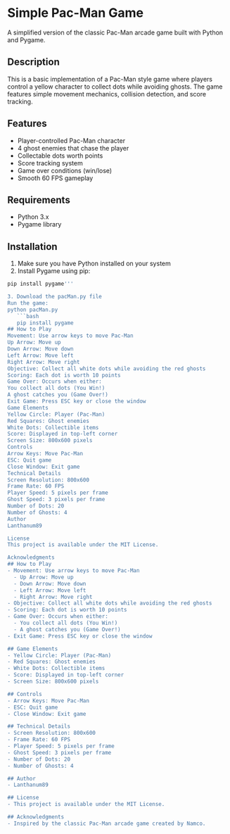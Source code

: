 # Simple Pac-Man Game

A simplified version of the classic Pac-Man arcade game built with Python and Pygame.

## Description

This is a basic implementation of a Pac-Man style game where players control a yellow character to collect dots while avoiding ghosts. The game features simple movement mechanics, collision detection, and score tracking.

## Features

- Player-controlled Pac-Man character
- 4 ghost enemies that chase the player
- Collectable dots worth points
- Score tracking system
- Game over conditions (win/lose)
- Smooth 60 FPS gameplay

## Requirements

- Python 3.x
- Pygame library

## Installation

1. Make sure you have Python installed on your system
2. Install Pygame using pip:
```bash
pip install pygame'''

3. Download the pacMan.py file
Run the game:
python pacMan.py
   ```bash
   pip install pygame
## How to Play
Movement: Use arrow keys to move Pac-Man
Up Arrow: Move up
Down Arrow: Move down
Left Arrow: Move left
Right Arrow: Move right
Objective: Collect all white dots while avoiding the red ghosts
Scoring: Each dot is worth 10 points
Game Over: Occurs when either:
You collect all dots (You Win!)
A ghost catches you (Game Over!)
Exit Game: Press ESC key or close the window
Game Elements
Yellow Circle: Player (Pac-Man)
Red Squares: Ghost enemies
White Dots: Collectible items
Score: Displayed in top-left corner
Screen Size: 800x600 pixels
Controls
Arrow Keys: Move Pac-Man
ESC: Quit game
Close Window: Exit game
Technical Details
Screen Resolution: 800x600
Frame Rate: 60 FPS
Player Speed: 5 pixels per frame
Ghost Speed: 3 pixels per frame
Number of Dots: 20
Number of Ghosts: 4
Author
Lanthanum89

License
This project is available under the MIT License.

Acknowledgments
## How to Play
- Movement: Use arrow keys to move Pac-Man
  - Up Arrow: Move up
  - Down Arrow: Move down
  - Left Arrow: Move left
  - Right Arrow: Move right
- Objective: Collect all white dots while avoiding the red ghosts
- Scoring: Each dot is worth 10 points
- Game Over: Occurs when either:
  - You collect all dots (You Win!)
  - A ghost catches you (Game Over!)
- Exit Game: Press ESC key or close the window

## Game Elements
- Yellow Circle: Player (Pac-Man)
- Red Squares: Ghost enemies
- White Dots: Collectible items
- Score: Displayed in top-left corner
- Screen Size: 800x600 pixels

## Controls
- Arrow Keys: Move Pac-Man
- ESC: Quit game
- Close Window: Exit game

## Technical Details
- Screen Resolution: 800x600
- Frame Rate: 60 FPS
- Player Speed: 5 pixels per frame
- Ghost Speed: 3 pixels per frame
- Number of Dots: 20
- Number of Ghosts: 4

## Author
- Lanthanum89

## License
- This project is available under the MIT License.

## Acknowledgments
- Inspired by the classic Pac-Man arcade game created by Namco.
